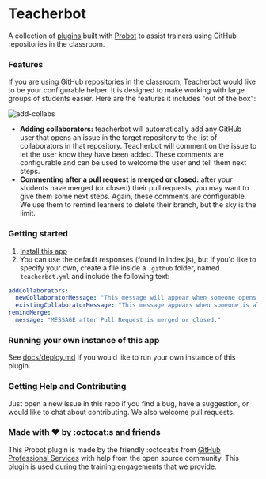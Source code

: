 # Teacherbot

A collection of [plugins](https://github.com/probot/probot/#plugins) built with [Probot](https://github.com/probot/probot/) to assist trainers using GitHub repositories in the classroom.

### Features

If you are using GitHub repositories in the classroom, Teacherbot would like to be your configurable helper. It is designed to make working with large groups of students easier. Here are the features it includes "out of the box":

![add-collabs](https://user-images.githubusercontent.com/9950121/28890301-9e90bd46-7794-11e7-851f-456043ba665d.gif)

- **Adding collaborators:** teacherbot will automatically add any GitHub user that opens an issue in the target repository to the list of collaborators in that repository. Teacherbot will comment on the issue to let the user know they have been added. These comments are configurable and can be used to welcome the user and tell them next steps.
- **Commenting after a pull request is merged or closed:** after your students have merged (or closed) their pull requests, you may want to give them some next steps. Again, these comments are configurable. We use them to remind learners to delete their branch, but the sky is the limit.

### Getting started

1. [Install this app](https://github.com/apps/teacherbot)
1. You can use the default responses (found in index.js), but if you'd like to specify your own, create a file inside a `.github` folder, named `teacherbot.yml` and include the following text:

```yml
addCollaborators:
  newCollaboratorMessage: "This message will appear when someone opens a new issue, and is not already a collaborator."		   
  existingCollaboratorMessage: "This message appears when someone is already a collaborator and they open a new issue."		   
remindMerge:
  message: "MESSAGE after Pull Request is merged or closed."
```

### Running your own instance of this app

See [docs/deploy.md](docs/deploy.md) if you would like to run your own instance of this plugin.

### Getting Help and Contributing

Just open a new issue in this repo if you find a bug, have a suggestion, or would like to chat about contributing. We also welcome pull requests.

### Made with :heart: by :octocat:s and friends

This Probot plugin is made by the friendly :octocat:s from [GitHub Professional Services](https://services.github.com) with help from the open source community. This plugin is used during the training engagements that we provide.
